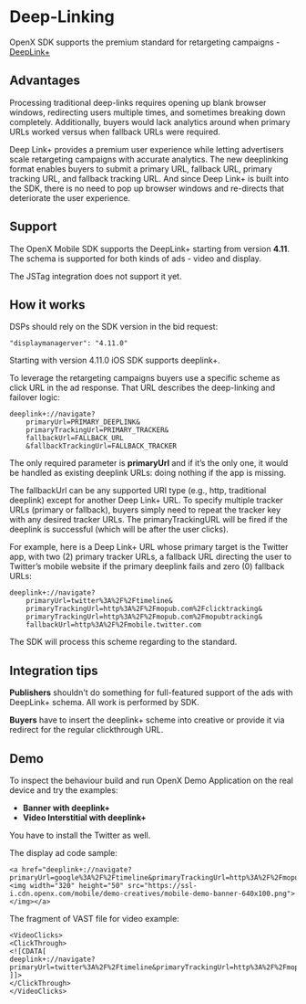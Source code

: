 Deep-Linking
================================================

OpenX SDK supports the premium standard for retargeting campaigns - [DeepLink+](https://developers.mopub.com/dsps/ad-formats/deep-linking/)

## Advantages

Processing traditional deep-links requires opening up blank browser windows, redirecting users multiple times, and sometimes breaking down completely. Additionally, buyers would lack analytics around when primary URLs worked versus when fallback URLs were required.

Deep Link+ provides a premium user experience while letting advertisers scale retargeting campaigns with accurate analytics. The new deeplinking format enables buyers to submit a primary URL, fallback URL, primary tracking URL, and fallback tracking URL. And since Deep Link+ is built into the SDK, there is no need to pop up browser windows and re-directs that deteriorate the user experience.

## Support

The OpenX Mobile SDK supports the DeepLink+ starting from version **4.11**. The schema is supported for both kinds of ads - video and display.

The JSTag integration does not support it yet.


## How it works

DSPs should rely on the SDK version in the bid request:
``` 
"displaymanagerver": "4.11.0"
```

Starting with version 4.11.0 iOS SDK supports deeplink+.

To leverage the retargeting campaigns buyers use a specific scheme as click URL in the ad response. That URL describes the deep-linking and failover logic:

```
deeplink+://navigate?
    primaryUrl=PRIMARY_DEEPLINK&
    primaryTrackingUrl=PRIMARY_TRACKER&
    fallbackUrl=FALLBACK_URL
    &fallbackTrackingUrl=FALLBACK_TRACKER
```
    
The only required parameter is **primaryUrl** and if it’s the only one, it would be handled as existing deeplink URLs: doing nothing if the app is missing.

The fallbackUrl can be any supported URI type (e.g., http, traditional deeplink) except for another Deep Link+ URL. To specify multiple tracker URLs (primary or fallback), buyers simply need to repeat the tracker key with any desired tracker URLs. The primaryTrackingURL will be fired if the deeplink is successful (which will be after the user clicks).

For example, here is a Deep Link+ URL whose primary target is the Twitter app, with two (2) primary tracker URLs, a fallback URL directing the user to Twitter’s mobile website if the primary deeplink fails and zero (0) fallback URLs:

```
deeplink+://navigate?
    primaryUrl=twitter%3A%2F%2Ftimeline&
    primaryTrackingUrl=http%3A%2F%2Fmopub.com%2Fclicktracking&
    primaryTrackingUrl=http%3A%2F%2Fmopub.com%2Fmopubtracking&
    fallbackUrl=http%3A%2F%2Fmobile.twitter.com
```

The SDK will process this scheme regarding to the standard.

## Integration tips 

**Publishers** shouldn't do something for full-featured support of the ads with DeepLink+ schema. All work is performed by SDK.

**Buyers** have to insert the deeplink+ scheme into creative or provide it via redirect for the regular clickthrough URL.

## Demo

To inspect the behaviour build and run OpenX Demo Application on the real device and try the examples:

- **Banner with deeplink+**
- **Video Interstitial with deeplink+**

You have to install the Twitter as well. 

The display ad code sample:

```
<a href="deeplink+://navigate?primaryUrl=google%3A%2F%2Ftimeline&primaryTrackingUrl=http%3A%2F%2Fmopub.com%2Fclicktracking&primaryTrackingUrl=http%3A%2F%2Fmopub.com%2Fmopubtracking&fallbackUrl=http%3A%2F%2Fmobile.twitter.com&fallbackTrackingUrl=http%3A%2F%2Fmopub.com%2Fmopubtrackingfallback"><img width="320" height="50" src="https://ssl-i.cdn.openx.com/mobile/demo-creatives/mobile-demo-banner-640x100.png"></img></a>
```

The fragment of VAST file for video example:

```
<VideoClicks>
<ClickThrough>
<![CDATA[
deeplink+://navigate?primaryUrl=twitter%3A%2F%2Ftimeline&primaryTrackingUrl=http%3A%2F%2Fmopub.com%2Fclicktracking&primaryTrackingUrl=http%3A%2F%2Fmopub.com%2Fmopubtracking&fallbackUrl=http%3A%2F%2Fmobile.twitter.com&fallbackTrackingUrl=http%3A%2F%2Fmopub.com%2Fmopubtrackingfallback
]]>
</ClickThrough>
</VideoClicks>
```